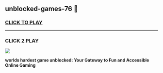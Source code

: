 
## unblocked-games-76 👋
<h3>
<a href="https://premium.freeplayer.one?title=unblocked-games-76&ref=14F">CLICK TO PLAY</a></h3>
<hr>

<h3>
<a href="https://premium.freeplayer.one?title=unblocked-games-76&ref=14F">CLICK 2 PLAY</a>
  
</h3>

<a href="https://premium.freeplayer.one?title=unblocked-games-76&ref=12F/"><img src="https://clearcache.store/games.png"></a>


**worlds hardest game unblocked: Your Gateway to Fun and Accessible Online Gaming**
